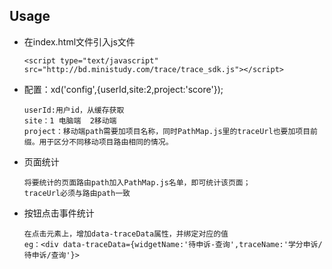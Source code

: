 ## Usage

* 在index.html文件引入js文件
    ```
    <script type="text/javascript" src="http://bd.ministudy.com/trace/trace_sdk.js"></script>
    ```
* 配置：xd('config',{userId,site:2,project:'score'});
    ```
    userId:用户id，从缓存获取
    site：1 电脑端  2移动端
    project：移动端path需要加项目名称，同时PathMap.js里的traceUrl也要加项目前缀。用于区分不同移动项目路由相同的情况。
    ```
* 页面统计
    ```
    将要统计的页面路由path加入PathMap.js名单，即可统计该页面；
    traceUrl必须与路由path一致
    ```
 * 按钮点击事件统计
     ```
     在点击元素上，增加data-traceData属性，并绑定对应的值
     eg：<div data-traceData={widgetName:'待申诉-查询',traceName:'学分申诉/待申诉/查询'}>
     ```
